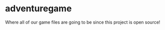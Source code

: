 adventuregame
=============

Where all of our game files are going to be since this project is open source!